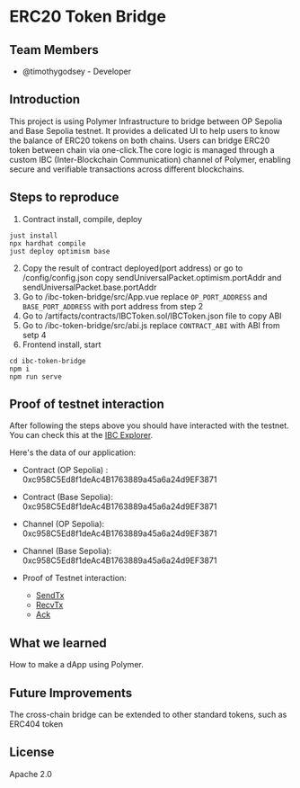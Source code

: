 # ERC20 Token Bridge

## Team Members

- @timothygodsey - Developer


## Introduction

This project is using Polymer Infrastructure to bridge between OP Sepolia and Base Sepolia testnet. It provides a delicated UI to help users to know the balance of ERC20 tokens on both chains. Users can bridge ERC20 token between chain via one-click.The core logic is managed through a custom IBC (Inter-Blockchain Communication) channel of Polymer, enabling secure and verifiable transactions across different blockchains.


## Steps to reproduce


1. Contract install, compile, deploy
```
just install
npx hardhat compile
just deploy optimism base
```
2. Copy the result of contract deployed(port address) or go to /config/config.json copy sendUniversalPacket.optimism.portAddr and sendUniversalPacket.base.portAddr
3. Go to /ibc-token-bridge/src/App.vue replace `OP_PORT_ADDRESS` and `BASE_PORT_ADDRESS` with port address from step 2
4. Go to /artifacts/contracts/IBCToken.sol/IBCToken.json file to copy ABI
5. Go to /ibc-token-bridge/src/abi.js replace `CONTRACT_ABI` with ABI from setp 4
6. Frontend install, start
```
cd ibc-token-bridge
npm i
npm run serve
```

## Proof of testnet interaction

After following the steps above you should have interacted with the testnet. You can check this at the [IBC Explorer](https://explorer.ethdenver.testnet.polymer.zone/).

Here's the data of our application:

- Contract (OP Sepolia) : 0xc958C5Ed8f1deAc4B1763889a45a6a24d9EF3871
- Contract (Base Sepolia): 0xc958C5Ed8f1deAc4B1763889a45a6a24d9EF3871
- Channel (OP Sepolia): 0xc958C5Ed8f1deAc4B1763889a45a6a24d9EF3871
- Channel (Base Sepolia): 0xc958C5Ed8f1deAc4B1763889a45a6a24d9EF3871

- Proof of Testnet interaction:
    - [SendTx](https://optimism-sepolia.blockscout.com/tx/0x27a859bc3038ee5bbe90c71c39007005732ca33a355181cd3bef3ac779e3f736)
    - [RecvTx](https://base-sepolia.blockscout.com/tx/0xe206968e327389e3c1cf18e6dcf1b6503b97f72fee31a6ab15f7b41ce5881d5c)
    - [Ack](https://base-sepolia.blockscout.com/tx/0xe206968e327389e3c1cf18e6dcf1b6503b97f72fee31a6ab15f7b41ce5881d5c)

## What we learned

How to make a dApp using Polymer.

## Future Improvements

The cross-chain bridge can be extended to other standard tokens, such as ERC404 token

## License
Apache 2.0